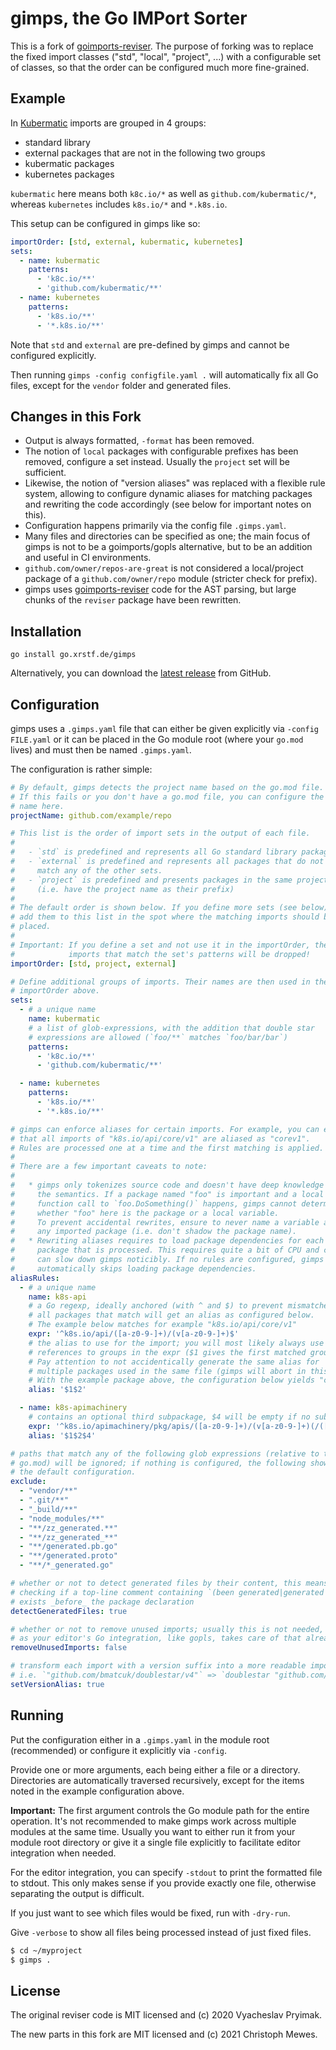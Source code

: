 # gimps, the Go IMPort Sorter

This is a fork of [goimports-reviser](https://github.com/incu6us/goimports-reviser). The purpose of
forking was to replace the fixed import classes ("std", "local", "project", ...) with a configurable
set of classes, so that the order can be configured much more fine-grained.

## Example

In [Kubermatic](https://kubermatic.com/) imports are grouped in 4 groups:

- standard library
- external packages that are not in the following two groups
- kubermatic packages
- kubernetes packages

`kubermatic` here means both `k8c.io/*` as well as `github.com/kubermatic/*`, whereas `kubernetes`
includes `k8s.io/*` and `*.k8s.io`.

This setup can be configured in gimps like so:

```yaml
importOrder: [std, external, kubermatic, kubernetes]
sets:
  - name: kubermatic
    patterns:
      - 'k8c.io/**'
      - 'github.com/kubermatic/**'
  - name: kubernetes
    patterns:
      - 'k8s.io/**'
      - '*.k8s.io/**'
```

Note that `std` and `external` are pre-defined by gimps and cannot be configured explicitly.

Then running `gimps -config configfile.yaml .` will automatically fix all Go files, except for
the `vendor` folder and generated files.

## Changes in this Fork

- Output is always formatted, `-format` has been removed.
- The notion of `local` packages with configurable prefixes has been removed,
  configure a set instead. Usually the `project` set will be sufficient.
- Likewise, the notion of "version aliases" was replaced with a flexible rule system,
  allowing to configure dynamic aliases for matching packages and rewriting the code
  accordingly (see below for important notes on this).
- Configuration happens primarily via the config file `.gimps.yaml`.
- Many files and directories can be specified as one; the main focus of gimps is not to be
  a goimports/gopls alternative, but to be an addition and useful in CI environments.
- `github.com/owner/repos-are-great` is not considered a local/project package of a
  `github.com/owner/repo` module (stricter check for prefix).
- gimps uses [goimports-reviser](https://github.com/incu6us/goimports-reviser)
  code for the AST parsing, but large chunks of the `reviser` package have been rewritten.

## Installation

```
go install go.xrstf.de/gimps
```

Alternatively, you can download the [latest release](https://github.com/xrstf/gimps/releases/latest) from GitHub.

## Configuration

gimps uses a `.gimps.yaml` file that can either be given explicitly via `-config FILE.yaml` or
it can be placed in the Go module root (where your `go.mod` lives) and must then be named
`.gimps.yaml`.

The configuration is rather simple:

```yaml
# By default, gimps detects the project name based on the go.mod file.
# If this fails or you don't have a go.mod file, you can configure the
# name here.
projectName: github.com/example/repo

# This list is the order of import sets in the output of each file.
#
#   - `std` is predefined and represents all Go standard library packages
#   - `external` is predefined and represents all packages that do not
#     match any of the other sets.
#   - `project` is predefined and presents packages in the same project
#     (i.e. have the project name as their prefix)
#
# The default order is shown below. If you define more sets (see below),
# add them to this list in the spot where the matching imports should be
# placed.
#
# Important: If you define a set and not use it in the importOrder, the
#            imports that match the set's patterns will be dropped!
importOrder: [std, project, external]

# Define additional groups of imports. Their names are then used in the
# importOrder above.
sets:
  - # a unique name
    name: kubermatic
    # a list of glob-expressions, with the addition that double star
    # expressions are allowed (`foo/**` matches `foo/bar/bar`)
    patterns:
      - 'k8c.io/**'
      - 'github.com/kubermatic/**'

  - name: kubernetes
    patterns:
      - 'k8s.io/**'
      - '*.k8s.io/**'

# gimps can enforce aliases for certain imports. For example, you can ensure
# that all imports of "k8s.io/api/core/v1" are aliased as "corev1".
# Rules are processed one at a time and the first matching is applied.
#
# There are a few important caveats to note:
#
#   * gimps only tokenizes source code and doesn't have deep knowledge of
#     the semantics. If a package named "foo" is important and a local
#     function call to `foo.DoSomething()` happens, gimps cannot determine
#     whether "foo" here is the package or a local variable.
#     To prevent accidental rewrites, ensure to never name a variable after
#     any imported package (i.e. don't shadow the package name).
#   * Rewriting aliases requires to load package dependencies for each
#     package that is processed. This requires quite a bit of CPU and can
#     can slow down gimps noticibly. If no rules are configured, gimps
#     automatically skips loading package dependencies.
aliasRules:
  - # a unique name
    name: k8s-api
    # a Go regexp, ideally anchored (with ^ and $) to prevent mismatches,
    # all packages that match will get an alias as configured below.
    # The example below matches for example "k8s.io/api/core/v1"
    expr: '^k8s.io/api/([a-z0-9-]+)/(v[a-z0-9-]+)$'
    # the alias to use for the import; you will most likely always use
    # references to groups in the expr ($1 gives the first matched group, etc.).
    # Pay attention to not accidentically generate the same alias for
    # multiple packages used in the same file (gimps will abort in this case).
    # With the example package above, the configuration below yields "corev1".
    alias: '$1$2'

  - name: k8s-apimachinery
    # contains an optional third subpackage, $4 will be empty if no subpackage was found
    expr: '^k8s.io/apimachinery/pkg/apis/([a-z0-9-]+)/(v[a-z0-9-]+)(/([a-z0-9-]+))?$'
    alias: '$1$2$4'

# paths that match any of the following glob expressions (relative to the
# go.mod) will be ignored; if nothing is configured, the following shows
# the default configuration.
exclude:
  - "vendor/**"
  - ".git/**"
  - "_build/**"
  - "node_modules/**"
  - "**/zz_generated.**"
  - "**/zz_generated_**"
  - "**/generated.pb.go"
  - "**/generated.proto"
  - "**/*_generated.go"

# whether or not to detect generated files by their content, this means
# checking if a top-line comment containing `(been generated|generated by|do not edit)`
# exists _before_ the package declaration
detectGeneratedFiles: true

# whether or not to remove unused imports; usually this is not needed,
# as your editor's Go integration, like gopls, takes care of that already.
removeUnusedImports: false

# transform each import with a version suffix into a more readable import,
# i.e. `"github.com/bmatcuk/doublestar/v4"` => `doublestar "github.com/bmatcuk/doublestar/v4"`
setVersionAlias: true
```

## Running

Put the configuration either in a `.gimps.yaml` in the module root (recommended) or configure
it explicitly via `-config`.

Provide one or more arguments, each being either a file or a directory. Directories are
automatically traversed recursively, except for the items noted in the example configuration above.

**Important:** The first argument controls the Go module path for the entire operation. It's not
recommended to make gimps work across multiple modules at the same time. Usually you want to
either run it from your module root directory or give it a single file explicitly to facilitate
editor integration when needed.

For the editor integration, you can specify `-stdout` to print the formatted file to stdout. This
only makes sense if you provide exactly one file, otherwise separating the output is difficult.

If you just want to see which files would be fixed, run with `-dry-run`.

Give `-verbose` to show all files being processed instead of just fixed files.

```bash
$ cd ~/myproject
$ gimps .
```

## License

The original reviser code is MIT licensed and (c) 2020 Vyacheslav Pryimak.

The new parts in this fork are MIT licensed and (c) 2021 Christoph Mewes.
